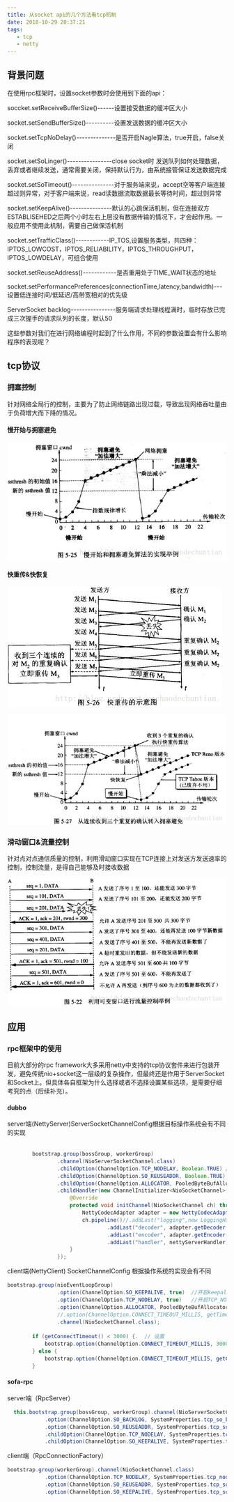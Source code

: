 ```yaml
---
title: 从socket api的几个方法看tcp机制
date: 2018-10-29 20:37:21
tags: 
   - tcp
   - netty
---
```

## 背景问题
在使用rpc框架时，设置socket参数时会使用到下面的api：

soccket.setReceiveBufferSize()------设置接受数据的缓冲区大小

socket.setSendBufferSize()----------设置发送数据的缓冲区大小
<!-- more -->

socket.setTcpNoDelay()--------------是否开启Nagle算法，true开启，false关闭

socket.setSoLinger()----------------close socket时 发送队列如何处理数据，丢弃或者继续发送，通常需要关闭，保持默认行为，由系统接管保证发送数据完成

socket.setSoTimeout()---------------对于服务端来说，accept空等客户端连接超过则异常，对于客户端来说，read读数据流取数据最长等待时间，超过则异常

socket.setKeepAlive()---------------默认的心跳保活机制，但在连接双方ESTABLISEHED之后两个小时左右上层没有数据传输的情况下，才会起作用。一般应用不使用此机制，需要自己做保活机制

socket.setTrafficClass()------------IP_TOS,设置服务类型，共四种：IPTOS_LOWCOST，IPTOS_RELIABILITY，IPTOS_THROUGHPUT，IPTOS_LOWDELAY，可组合使用

socket.setReuseAddress()------------是否重用处于TIME_WAIT状态的地址

socket.setPerformancePreferences(connectionTime,latency,bandwidth)---设置低连接时间/低延迟/高带宽相对的优先级

ServerSocket backlog----------------服务端请求处理线程满时，临时存放已完成三次握手的请求队列的长度，默认50

这些参数对我们在进行网络编程时起到了什么作用，不同的参数设置会有什么影响程序的表现呢？


## tcp协议

### 拥塞控制

针对网络全局行的控制，主要为了防止网络链路出现过载，导致出现网络吞吐量由于负荷增大而下降的情况。

#### 慢开始与拥塞避免

!["慢开始"](/img/tcp_slow_start.jpeg)


#### 快重传&快恢复

!["快重传"](/img/tcp_fast_retransmission.jpeg)

!["快恢复"](/img/tcp_fast_recovery.jpeg)

### 滑动窗口&流量控制

针对点对点通信质量的控制，利用滑动窗口实现在TCP连接上对发送方发送速率的控制，控制流量，是得自己能够及时接收数据

!["滑动窗口"](/img/tcp_flow_control.jpeg)


## 应用

### rpc框架中的使用

目前大部分的rpc framework大多采用netty中支持的tcp协议套件来进行包装开发，避免传统nio+socket这一层级的复杂操作，但最终还是作用于ServerSocket和Socket上。但具体各自框架为什么选择或者不选择设置某些选项，是需要仔细考究的点（后续补充）。

#### dubbo

server端(NettyServer)ServerSocketChannelConfig根据目标操作系统会有不同的实现

```java

        bootstrap.group(bossGroup, workerGroup)
                .channel(NioServerSocketChannel.class)
                .childOption(ChannelOption.TCP_NODELAY, Boolean.TRUE) // 开启TCP_NODELAY
                .childOption(ChannelOption.SO_REUSEADDR, Boolean.TRUE) // 开启 SO_REUSEADDR
                .childOption(ChannelOption.ALLOCATOR, PooledByteBufAllocator.DEFAULT)
                .childHandler(new ChannelInitializer<NioSocketChannel>() {
                    @Override
                    protected void initChannel(NioSocketChannel ch) throws Exception {
                        NettyCodecAdapter adapter = new NettyCodecAdapter(getCodec(), getUrl(), NettyServer.this);
                        ch.pipeline()//.addLast("logging",new LoggingHandler(LogLevel.INFO))//for debug
                                .addLast("decoder", adapter.getDecoder())
                                .addLast("encoder", adapter.getEncoder())
                                .addLast("handler", nettyServerHandler);
                    }
                });
```

client端(NettyClient) SocketChannelConfig 根据操作系统的实现会有不同

```java
bootstrap.group(nioEventLoopGroup)
                .option(ChannelOption.SO_KEEPALIVE, true)  //开启keepalive
                .option(ChannelOption.TCP_NODELAY, true)   //开启TCP_NODELAY
                .option(ChannelOption.ALLOCATOR, PooledByteBufAllocator.DEFAULT)
                //.option(ChannelOption.CONNECT_TIMEOUT_MILLIS, getTimeout())
                .channel(NioSocketChannel.class);

        if (getConnectTimeout() < 3000) {.  // 设置
            bootstrap.option(ChannelOption.CONNECT_TIMEOUT_MILLIS, 3000);
        } else {
            bootstrap.option(ChannelOption.CONNECT_TIMEOUT_MILLIS, getConnectTimeout());
        }

```

#### sofa-rpc

server端（RpcServer）

```java
  this.bootstrap.group(bossGroup, workerGroup).channel(NioServerSocketChannel.class)
            .option(ChannelOption.SO_BACKLOG, SystemProperties.tcp_so_backlog())
            .option(ChannelOption.SO_REUSEADDR, SystemProperties.tcp_so_reuseaddr())
            .childOption(ChannelOption.TCP_NODELAY, SystemProperties.tcp_nodelay())
            .childOption(ChannelOption.SO_KEEPALIVE, SystemProperties.tcp_so_keepalive());

```
client端（RpcConnectionFactory）

```java
bootstrap.group(workerGroup).channel(NioSocketChannel.class)
            .option(ChannelOption.TCP_NODELAY, SystemProperties.tcp_nodelay())
            .option(ChannelOption.SO_REUSEADDR, SystemProperties.tcp_so_reuseaddr())
            .option(ChannelOption.SO_KEEPALIVE, SystemProperties.tcp_so_keepalive());
```




